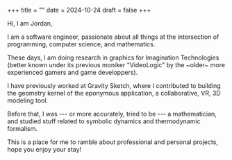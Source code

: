 +++
title =  ""
date = 2024-10-24
draft = false
+++

Hi, I am Jordan,

I am a software engineer, passionate about all things at the intersection of programming, computer
science, and mathematics.

These days, I am doing research in graphics for Imagination Technologies (better known under its
previous moniker "VideoLogic" by the ~older~ more experienced gamers and game developpers).

I have previously worked at Gravity Sketch, where I contributed to building the geometry kernel of
the eponymous application, a collaborative, VR, 3D modeling tool.

Before that, I was --- or more accurately, tried to be --- a mathematician, and studied stuff related to symbolic dynamics and thermodynamic
formalism.

This is a place for me to ramble about professional and personal projects, hope you enjoy your stay!
